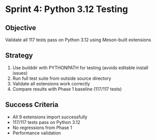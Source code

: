 # Sprint 4: Python 3.12 Testing

## Objective
Validate all 117 tests pass on Python 3.12 using Meson-built extensions

## Strategy
1. Use builddir with PYTHONPATH for testing (avoids editable install issues)
2. Run full test suite from outside source directory
3. Validate all extensions work correctly
4. Compare results with Phase 1 baseline (117/117 tests)

## Success Criteria
- All 9 extensions import successfully
- 117/117 tests pass on Python 3.12
- No regressions from Phase 1
- Performance validation
